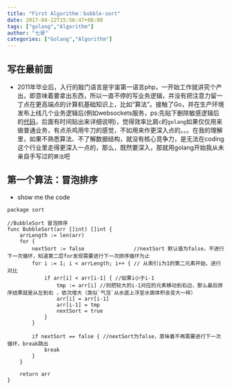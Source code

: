 ```yaml
---
title: "First Algorithm：bubble-sort"
date: 2017-04-22T15:56:47+08:00
tags: ["golang","Algorithm"]
author: "七哥"
categories: ["Golang","Algorithm"]
---
```


## 写在最前面
- 2011年毕业后，入行的敲门语言是宇宙第一语言php，一开始工作就讲究个产出，即意味着要拿出东西，所以一直不停的写业务逻辑，并没有把注意力留一丁点在更高端点的计算机基础知识上，比如“算法”。接触了Go，并在生产环境发布上线几个业务逻辑后(例如websockets服务，ps:先贴下删除敏感逻辑后的[代码](https://github.com/zhyq132/cst)，后面有时间贴出来详细说明)，觉得效率比肩`c`的`golang`如果仅仅用来做普通业务，有点杀鸡用牛刀的感觉，不如用来作更深入点的。。。在我的理解里，如果不熟悉算法、不了解数据结构，就没有核心竞争力，是无法在coding这个行业里走得更深入一点的，那么，既然要深入，那就用golang开始我从未亲自手写过的`算法`吧

## 第一个算法：冒泡排序
- show me the code
```
package sort

//BubbleSort 冒泡排序
func BubbleSort(arr []int) []int {
	arrLength := len(arr)
	for {
		nextSort := false                //nextSort 默认值为false，不进行下一次循环，知道第二层for发现需要进行下一次排序循环为止
		for i := 1; i < arrLength; i++ { // 从索引i为1的第二元素开始，进行对比
			if arr[i] < arr[i-1] { //如果i小于i-1
				tmp := arr[i] //则把较大的i-1对应的元素移动到右边，那么最后排序结果就是从左到右 ，依次增大（类似`气泡`从水底上浮至水面体积会变大一样）
				arr[i] = arr[i-1]
				arr[i-1] = tmp
				nextSort = true
			}
		}

		if nextSort == false { //nextSort为false，意味着不再需要进行下一次循环，break跳出
			break
		}
	}

	return arr
}
```